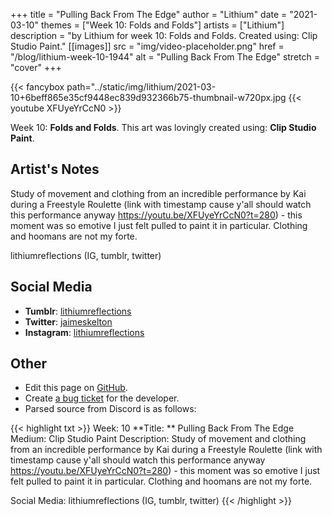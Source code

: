 +++
title =       "Pulling Back From The Edge"
author =      "Lithium"
date =        "2021-03-10"
themes =      ["Week 10: Folds and Folds"]
artists =     ["Lithium"]
description = "by Lithium for week 10: Folds and Folds. Created using: Clip Studio Paint."
[[images]]
              src = "img/video-placeholder.png"
              href = "/blog/lithium-week-10-1944"
              alt = "Pulling Back From The Edge"
              stretch = "cover"
+++


{{< fancybox path="../static/img/lithium/2021-03-10+6beff865e35cf9448ec839d932366b75-thumbnail-w720px.jpg
{{< youtube XFUyeYrCcN0 >}}


Week 10: **Folds and Folds**. This art was lovingly created using: **Clip Studio Paint**.

## Artist's Notes

Study of movement and clothing from an incredible performance by Kai during a Freestyle Roulette (link with timestamp cause y'all should watch this performance anyway https://youtu.be/XFUyeYrCcN0?t=280) - this moment was so emotive I just felt pulled to paint it in particular. Clothing and hoomans are not my forte. 

lithiumreflections (IG, tumblr, twitter)

## Social Media

- **Tumblr**: <a href='https://lithiumreflections.tumblr.com' target='_blank'>lithiumreflections</a>
- **Twitter**: <a href='https://twitter.com/jaimeskelton' target='_blank'>jaimeskelton</a>
- **Instagram**: <a href='https://instagram.com/lithiumreflections' target='_blank'>lithiumreflections</a>

## Other

- Edit this page on [GitHub](https://github.com/teaminkling/web-refresh/edit/main/content/blog/lithium-week-10-1944.md).
- Create [a bug ticket](https://github.com/teaminkling/web-refresh/issues/new?assignees=&labels=bug&template=problem-report.md&title=) for the developer.
- Parsed source from Discord is as follows:

{{< highlight txt >}}
Week: 10
**Title:  ** Pulling Back From The Edge
Medium: Clip Studio Paint
Description: Study of movement and clothing from an incredible performance by Kai during a Freestyle Roulette (link with timestamp cause y'all should watch this performance anyway https://youtu.be/XFUyeYrCcN0?t=280) - this moment was so emotive I just felt pulled to paint it in particular. Clothing and hoomans are not my forte. 

Social Media: lithiumreflections (IG, tumblr, twitter)
{{< /highlight >}}